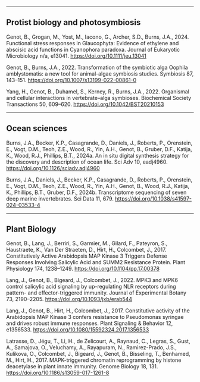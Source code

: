 
---
Protist biology and photosymbiosis
---
Genot, B., Grogan, M., Yost, M., Iacono, G., Archer, S.D., Burns, J.A., 2024. Functional stress responses in Glaucophyta: Evidence of ethylene and abscisic acid functions in Cyanophora paradoxa. Journal of Eukaryotic Microbiology n/a, e13041. https://doi.org/10.1111/jeu.13041

Genot, B., Burns, J.A., 2022. Transformation of the symbiotic alga Oophila amblystomatis: a new tool for animal-algae symbiosis studies. Symbiosis 87, 143–151. https://doi.org/10.1007/s13199-022-00861-0

Yang, H., Genot, B., Duhamel, S., Kerney, R., Burns, J.A., 2022. Organismal and cellular interactions in vertebrate–alga symbioses. Biochemical Society Transactions 50, 609–620. https://doi.org/10.1042/BST20210153

---
Ocean sciences
---
Burns, J.A., Becker, K.P., Casagrande, D., Daniels, J., Roberts, P., Orenstein, E., Vogt, D.M., Teoh, Z.E., Wood, R., Yin, A.H., Genot, B., Gruber, D.F., Katija, K., Wood, R.J., Phillips, B.T., 2024a. An in situ digital synthesis strategy for the discovery and description of ocean life. Sci Adv 10, eadj4960. https://doi.org/10.1126/sciadv.adj4960

Burns, J.A., Daniels, J., Becker, K.P., Casagrande, D., Roberts, P., Orenstein, E., Vogt, D.M., Teoh, Z.E., Wood, R., Yin, A.H., Genot, B., Wood, R.J., Katija, K., Phillips, B.T., Gruber, D.F., 2024b. Transcriptome sequencing of seven deep marine invertebrates. Sci Data 11, 679. https://doi.org/10.1038/s41597-024-03533-4

---
Plant Biology
---
Genot, B., Lang, J., Berriri, S., Garmier, M., Gilard, F., Pateyron, S., Haustraete, K., Van Der Straeten, D., Hirt, H., Colcombet, J., 2017. Constitutively Active Arabidopsis MAP Kinase 3 Triggers Defense Responses Involving Salicylic Acid and SUMM2 Resistance Protein. Plant Physiology 174, 1238–1249. https://doi.org/10.1104/pp.17.00378

Lang, J., Genot, B., Bigeard, J., Colcombet, J., 2022. MPK3 and MPK6 control salicylic acid signaling by up-regulating NLR receptors during pattern- and effector-triggered immunity. Journal of Experimental Botany 73, 2190–2205. https://doi.org/10.1093/jxb/erab544

Lang, J., Genot, B., Hirt, H., Colcombet, J., 2017. Constitutive activity of the Arabidopsis MAP Kinase 3 confers resistance to Pseudomonas syringae and drives robust immune responses. Plant Signaling & Behavior 12, e1356533. https://doi.org/10.1080/15592324.2017.1356533

Latrasse, D., Jégu, T., Li, H., de Zelicourt, A., Raynaud, C., Legras, S., Gust, A., Samajova, O., Veluchamy, A., Rayapuram, N., Ramirez-Prado, J.S., Kulikova, O., Colcombet, J., Bigeard, J., Genot, B., Bisseling, T., Benhamed, M., Hirt, H., 2017. MAPK-triggered chromatin reprogramming by histone deacetylase in plant innate immunity. Genome Biology 18, 131. https://doi.org/10.1186/s13059-017-1261-8




